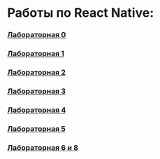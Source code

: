 # Работы по React Native:
### [Лабораторная 0](https://snack.expo.dev/@pprytkin/cd2-00)
### [Лабораторная 1](https://snack.expo.dev/@pprytkin/cd2-01)
### [Лабораторная 2](https://snack.expo.dev/@pprytkin/cd2-02)
### [Лабораторная 3](https://snack.expo.dev/@pprytkin/cd2-03)
### [Лабораторная 4](https://snack.expo.dev/@pprytkin/cd2-04)
### [Лабораторная 5](https://snack.expo.dev/@pprytkin/cd2-05)
### [Лабораторная 6 и 8](https://snack.expo.dev/@pprytkin/cd2-06_cd2-08)
